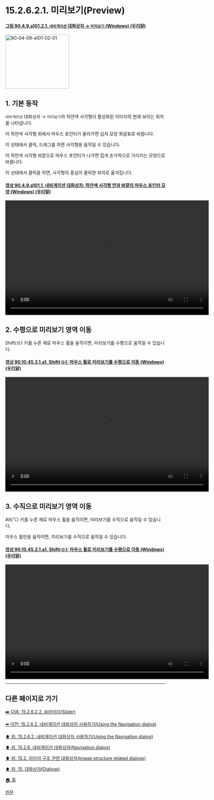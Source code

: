 # 15.2.6.2.1. 미리보기(Preview)

<a id="90-04-09-a101-02-01"></a>

#### [그림 90.4.9.a101.2.1. `내비게이션` 대화상자 → `미리보기` (Windows) (우리말)](./90-04-0009-navigation.md#90-04-09-a101-02-01)
<img width="200" height="170" alt="90-04-09-a101-02-01" src="https://github.com/wonder13662/gimp/assets/15767104/99da3974-f9a9-42c1-9439-1bb9acd51b90" />

<a id="15-02-06-02-01-s1"></a>

## 1. 기본 동작
`내비게이션` 대화상자 → `미리보기`의 하얀색 사각형이 활성화된 이미지의 현재 보이는 위치를 나타냅니다.

이 하얀색 사각형 위에서 마우스 포인터가 올라가면 십자 모양 화살표로 바뀝니다.

이 상태에서 클릭, 드래그를 하면 사각형을 움직일 수 있습니다.

이 하얀색 사각형 바깥으로 마우스 포인터가 나가면 집게 손가락으로 가리키는 모양으로 바뀝니다.

이 상태에서 클릭을 하면, 사각형의 중심이 클릭한 위치로 옮겨집니다.

<a id="90-04-09-a101-01"></a>

#### [영상 90.4.9.a101.1. 내비게이션 대화상자: 하얀색 사각형 안과 바깥의 마우스 포인터 모양 (Windows) (우리말)](./90-04-0009-navigation.md#90-04-09-a101-01)
<video controls="controls" width="640" height="360" src="https://github.com/wonder13662/gimp/assets/15767104/5d945fdb-cf64-4159-a755-3ff367353b57"></video>

<a comment="[ERROR]원문에서는 마우스 포인터가 십자 모양 화살표가 아닌 주먹손(form of grabbing hand)라고 되어 있음. Gitlab에 이슈 등록 필요."></a>

<a id="15-02-06-02-01-s2"></a>

## 2. 수평으로 미리보기 영역 이동
Shift(⇧) 키를 누른 채로 마우스 휠을 움직이면, 미리보기를 수평으로 움직일 수 있습니다.

<a id="90-10-45-03-01-a1"></a>

#### [영상 90.10.45.3.1.a1. Shift(⇧): 마우스 휠로 미리보기를 수평으로 이동 (Windows) (우리말)](./90-10-45-03-01-move_preview_horizontally.md#90-10-45-03-01-a1)
<video controls="controls" width="640" height="360" src="https://github.com/wonder13662/gimp/assets/15767104/d3012c73-93f2-44ba-b0c7-8944a81d2418"></video>

<a id="15-02-06-02-01-s3"></a>

## 3. 수직으로 미리보기 영역 이동
Alt(⌥) 키를 누른 채로 마우스 휠을 움직이면, 미리보기를 수직으로 움직일 수 있습니다.

마우스 휠만을 움직이면, 미리보기를 수직으로 움직일 수 있습니다.

<a id="90-10-45-02-01-a1"></a>

#### [영상 90.10.45.2.1.a1. Shift(⇧): 마우스 휠로 미리보기를 수평으로 이동 (Windows) (우리말)](./90-10-45-02-01-move_preview_vertically.md#90-10-45-02-01-a1)
<video controls="controls" width="640" height="360" src="https://github.com/wonder13662/gimp/assets/15767104/9e34fb50-0297-4504-b28e-81c5237adcfe"></video>

***

## 다른 페이지로 가기

[➡️ 다음: 15.2.6.2.2. 슬라이더(Slider)](./15-02-06-02-02-slider.md)

[⬅️ 이전: 15.2.6.2. 내비게이션 대화상자 사용하기(Using the Navigation dialog)](./15-02-06-02-00-using_the_navigation_dialog.md)

[⬆️ 위: 15.2.6.2. 내비게이션 대화상자 사용하기(Using the Navigation dialog)](./15-02-06-02-00-using_the_navigation_dialog.md)

[⬆️ 위: 15.2.6. 내비게이션 대화상자(Navigation dialog)](./15-02-06-00-navigation-dialog.md)

[⬆️ 위: 15.2. 이미지 구조 관련 대화상자(Image structure related dialogs)](./15-02-00-image-structure-related-dialogs.md)

[⬆️ 위: 15. 대화상자(Dialogs)](./15-00-dialogs.md)

[🏠 홈](./00-home.md)

[원문](https://docs.gimp.org/2.10/ko/gimp-navigation-dialog.html#idm18955)